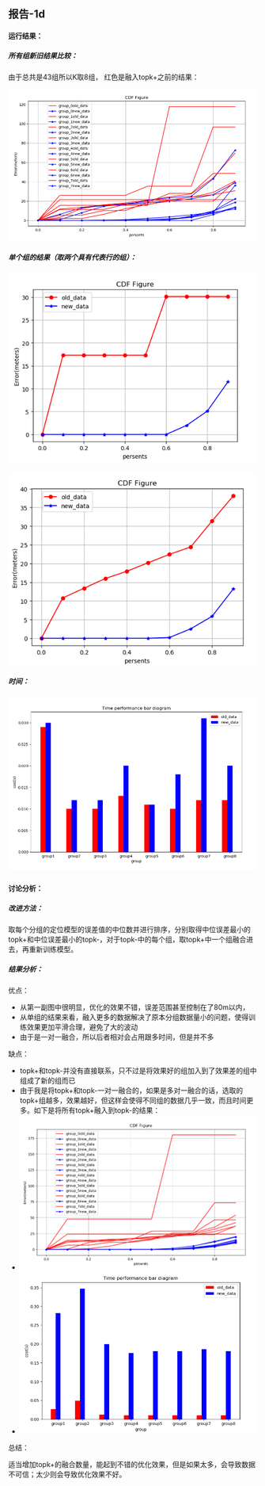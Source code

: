 ## 报告-1d

#### 运行结果：

##### 所有组新旧结果比较：

由于总共是43组所以K取8组， 红色是融入topk+之前的结果：

![d5](d5.png)

##### 单个组的结果（取两个具有代表行的组）：

![d2](d2.png)

![d3](d3.png)

##### 时间：

![d6](d6.png)

#### 讨论分析：

##### 改进方法：

取每个分组的定位模型的误差值的中位数并进行排序，分别取得中位误差最小的topk+和中位误差最小的topk-，对于topk-中的每个组，取topk+中一个组融合进去，再重新训练模型。

##### 结果分析：

优点：

- 从第一副图中很明显，优化的效果不错，误差范围甚至控制在了80m以内，
- 从单组的结果来看，融入更多的数据解决了原本分组数据量小的问题，使得训练效果更加平滑合理，避免了大的波动
- 由于是一对一融合，所以后者相对会占用跟多时间，但是并不多

缺点：

- topk+和topk-并没有直接联系，只不过是将效果好的组加入到了效果差的组中组成了新的组而已
- 由于我是将topk+和topk-一对一融合的，如果是多对一融合的话，选取的topk+组越多，效果越好，但这样会使得不同组的数据几乎一致，而且时间更多。如下是将所有topk+融入到topk-的结果：
- ![d1](d1.png)
- ![d4](d4.png)

总结：

适当增加topk+的融合数量，能起到不错的优化效果，但是如果太多，会导致数据不可信；太少则会导致优化效果不好。